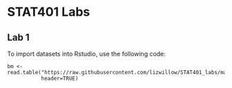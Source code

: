 # STAT401 Labs

## Lab 1
To import datasets into Rstudio, use the following code:

```
bm <- read.table("https://raw.githubusercontent.com/lizwillow/STAT401_labs/main/datasets/bigmatrix.dat", 
           header=TRUE)
```
